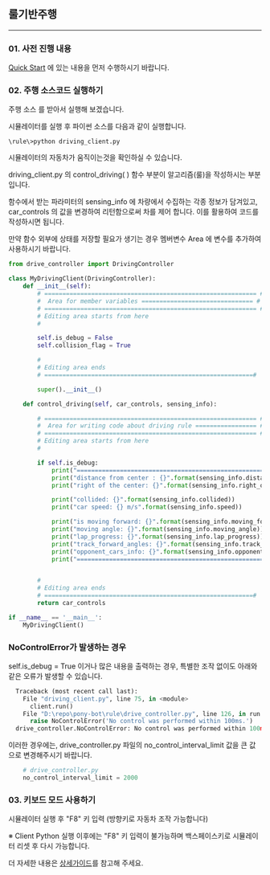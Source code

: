 ## 룰기반주행 
-------------------
### 01. 사전 진행 내용

[Quick Start](./Readme.md) 에 있는 내용을 먼저 수행하시기 바랍니다.



### 02. 주행 소스코드 실행하기

주행 소스 를 받아서 실행해 보겠습니다.

시뮬레이터를 실행 후 파이썬 소스를 다음과 같이 실행합니다.
```
\rule\>python driving_client.py
```

시뮬레이터의 자동차가 움직이는것을 확인하실 수 있습니다.


driving_client.py 의 control_driving( ) 함수 부분이 알고리즘(룰)을 작성하시는 부분입니다.

함수에서 받는 파라미터의 sensing_info 에 차량에서 수집하는 각종 정보가 담겨있고, car_controls 의 값을 변경하여 리턴함으로써 차를 제어 합니다. 이를 활용하여 코드를 작성하시면 됩니다.

만약 함수 외부에 상태를 저장할 필요가 생기는 경우 멤버변수 Area 에 변수를 추가하여 사용하시기 바랍니다.


```python
from drive_controller import DrivingController

class MyDrivingClient(DrivingController):
    def __init__(self):
        # =========================================================== #
        #  Area for member variables =============================== #
        # =========================================================== #
        # Editing area starts from here
        #

        self.is_debug = False
        self.collision_flag = True

        #
        # Editing area ends
        # ==========================================================#

        super().__init__()

    def control_driving(self, car_controls, sensing_info):

        # =========================================================== #
        #  Area for writing code about driving rule ================= #
        # =========================================================== #
        # Editing area starts from here
        #

        if self.is_debug:
            print("=========================================================")
            print("distance from center : {}".format(sensing_info.distance_from_center))
            print("right of the center: {}".format(sensing_info.right_of_center))

            print("collided: {}".format(sensing_info.collided))
            print("car speed: {} m/s".format(sensing_info.speed))

            print("is moving forward: {}".format(sensing_info.moving_forward))
            print("moving angle: {}".format(sensing_info.moving_angle))
            print("lap_progress: {}".format(sensing_info.lap_progress))
            print("track_forward_angles: {}".format(sensing_info.track_forward_angles))
            print("opponent_cars_info: {}".format(sensing_info.opponent_cars_info))
            print("=========================================================")


        #
        # Editing area ends
        # ==========================================================#
        return car_controls

if __name__ == '__main__':
    MyDrivingClient()

```


### NoControlError가 발생하는 경우

self.is_debug = True 이거나 많은 내용을 출력하는 경우, 특별한 조작 없이도 아래와 같은 오류가 발생할 수 있습니다.

```python
  Traceback (most recent call last):
    File "driving_client.py", line 75, in <module>
      client.run()
    File "D:\repo\pony-bot\rule\drive_controller.py", line 126, in run
      raise NoControlError('No control was performed within 100ms.')
  drive_controller.NoControlError: No control was performed within 100ms.
```     


이러한 경우에는, drive_controller.py 파일의 no_control_interval_limit 값을 큰 값으로 변경해주시기 바랍니다.
```python
    # drive_controller.py
    no_control_interval_limit = 2000
```


### 03. 키보드 모드 사용하기

시뮬레이터 실행 후 "F8" 키 입력 (방향키로 자동차 조작 가능합니다)

※ Client Python 실행 이후에는 "F8" 키 입력이 불가능하며 백스페이스키로 시뮬레이터 리셋 후 다시 가능합니다.


더 자세한 내용은 [상세가이드](./Rulebase_detail.md)를 참고해 주세요.
